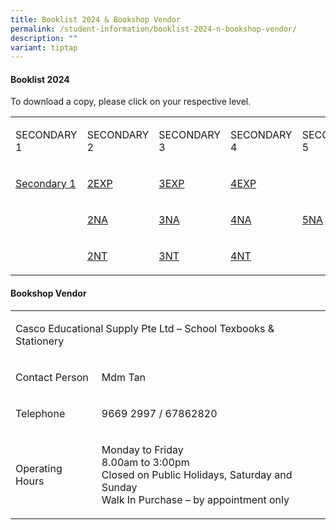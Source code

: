 ```yaml
---
title: Booklist 2024 & Bookshop Vendor
permalink: /student-information/booklist-2024-n-bookshop-vendor/
description: ""
variant: tiptap
---
```

<h4><strong>Booklist 2024</strong></h4><p>To download a copy, please click on your respective level.</p><table><tbody><tr><td rowspan="1" colspan="1"><p>SECONDARY 1</p></td><td rowspan="1" colspan="1"><p>SECONDARY 2</p></td><td rowspan="1" colspan="1"><p>SECONDARY 3</p></td><td rowspan="1" colspan="1"><p>SECONDARY 4</p></td><td rowspan="1" colspan="1"><p>SECONDARY 5</p></td></tr><tr><td rowspan="1" colspan="1"><p><a href="/files/2024_Sec_1__Booklist__Final_v1.pdf" rel="noopener noreferrer nofollow" target="_blank">Secondary 1</a></p></td><td rowspan="1" colspan="1"><p><a href="/files/2024%20sec%202%20express%20booklist.pdf" rel="noopener noreferrer nofollow" target="">2EXP</a></p></td><td rowspan="1" colspan="1"><p><a href="/files/2024%20sec%203%20express%20booklist.pdf" rel="noopener noreferrer nofollow" target="">3EXP</a></p></td><td rowspan="1" colspan="1"><p><a href="/files/2024%20sec%204%20express%20booklist.pdf" rel="noopener noreferrer nofollow" target="">4EXP</a></p></td><td rowspan="3" colspan="1"><p><a href="/files/2024%20sec%205%20normal%20academic%20booklist.pdf" rel="noopener noreferrer nofollow" target="">5NA</a></p></td></tr><tr><td rowspan="1" colspan="1"><p></p></td><td rowspan="1" colspan="1"><p><a href="/files/2024%20sec%202%20normal%20academic%20booklist.pdf" rel="noopener noreferrer nofollow" target="">2NA</a></p></td><td rowspan="1" colspan="1"><p><a href="/files/2024%20sec%203%20normal%20academic%20booklist.pdf" rel="noopener noreferrer nofollow" target="">3NA</a></p></td><td rowspan="1" colspan="1"><p><a href="/files/2024%20sec%204%20normal%20academic%20booklist.pdf" rel="noopener noreferrer nofollow" target="">4NA</a></p></td></tr><tr><td rowspan="1" colspan="1"><p></p></td><td rowspan="1" colspan="1"><p><a href="/files/2024%20sec%202%20normal%20technical%20booklist.pdf" rel="noopener noreferrer nofollow" target="">2NT</a></p></td><td rowspan="1" colspan="1"><p><a href="/files/2024%20sec%203%20normal%20technical%20booklist.pdf" rel="noopener noreferrer nofollow" target="">3NT</a></p></td><td rowspan="1" colspan="1"><p><a href="/files/2024%20sec%204%20normal%20technical%20booklist.pdf" rel="noopener noreferrer nofollow" target="">4NT</a></p></td></tr></tbody></table><h4><strong>Bookshop Vendor</strong></h4><table><tbody><tr><td rowspan="1" colspan="2"><p>Casco Educational Supply Pte Ltd – School Texbooks &amp; Stationery&nbsp;</p></td></tr><tr><td rowspan="1" colspan="1"><p>Contact Person</p></td><td rowspan="1" colspan="1"><p>Mdm Tan</p></td></tr><tr><td rowspan="1" colspan="1"><p>Telephone</p></td><td rowspan="1" colspan="1"><p>9669 2997 / 67862820</p></td></tr><tr><td rowspan="1" colspan="1"><p>Operating Hours</p></td><td rowspan="1" colspan="1"><p>Monday to Friday<br>8.00am to 3:00pm&nbsp;<br>Closed on Public Holidays, Saturday and Sunday<br>Walk In Purchase – by appointment only</p></td></tr></tbody></table><p></p>